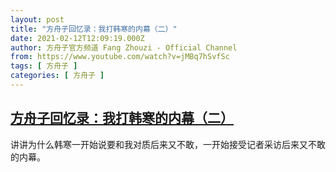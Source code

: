 ```yaml
---
layout: post
title: "方舟子回忆录：我打韩寒的内幕（二）"
date: 2021-02-12T12:09:19.000Z
author: 方舟子官方频道 Fang Zhouzi - Official Channel
from: https://www.youtube.com/watch?v=jMBq7hSvfSc
tags: [ 方舟子 ]
categories: [ 方舟子 ]
---
```

<!--1613131759000-->
[方舟子回忆录：我打韩寒的内幕（二）](https://www.youtube.com/watch?v=jMBq7hSvfSc)
------

<div>
讲讲为什么韩寒一开始说要和我对质后来又不敢，一开始接受记者采访后来又不敢的内幕。
</div>
